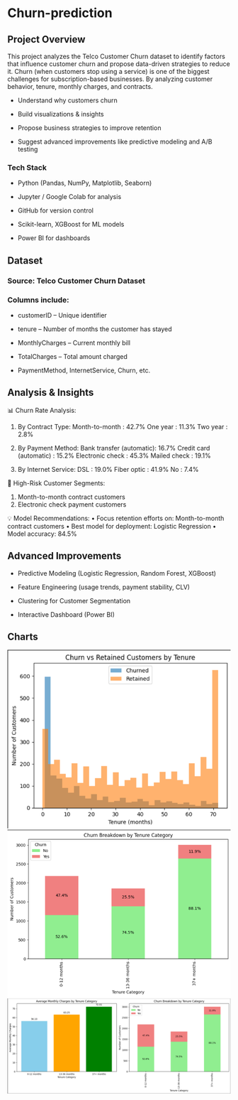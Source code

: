 # Churn-prediction

## Project Overview ##

This project analyzes the Telco Customer Churn dataset to identify factors that influence customer churn and propose data-driven strategies to reduce it.
Churn (when customers stop using a service) is one of the biggest challenges for subscription-based businesses. By analyzing customer behavior, tenure, monthly charges, and contracts.

- Understand why customers churn

- Build visualizations & insights

- Propose business strategies to improve retention

- Suggest advanced improvements like predictive modeling and A/B testing

### Tech Stack ###

- Python (Pandas, NumPy, Matplotlib, Seaborn)

- Jupyter / Google Colab for analysis

- GitHub for version control

- Scikit-learn, XGBoost for ML models

- Power BI for dashboards

## Dataset ##

### Source: Telco Customer Churn Dataset ###

### Columns include: ###

- customerID – Unique identifier

- tenure – Number of months the customer has stayed

- MonthlyCharges – Current monthly bill

- TotalCharges – Total amount charged

- PaymentMethod, InternetService, Churn, etc.

## Analysis & Insights ##

📊 Churn Rate Analysis:

1. By Contract Type:
   Month-to-month      : 42.7%
   One year            : 11.3%
   Two year            : 2.8%

2. By Payment Method:
   Bank transfer (automatic): 16.7%
   Credit card (automatic)  : 15.2%
   Electronic check         : 45.3%
   Mailed check             : 19.1%

3. By Internet Service:
   DSL            : 19.0%
   Fiber optic    : 41.9%
   No             : 7.4%

🚨 High-Risk Customer Segments:
   1. Month-to-month contract customers
   2. Electronic check payment customers

💡 Model Recommendations:
   • Focus retention efforts on: Month-to-month contract customers
   • Best model for deployment: Logistic Regression
   • Model accuracy: 84.5%

## Advanced Improvements ##

- Predictive Modeling (Logistic Regression, Random Forest, XGBoost)

- Feature Engineering (usage trends, payment stability, CLV)

- Clustering for Customer Segmentation

- Interactive Dashboard (Power BI)

## Charts ##

![charts](images/Screenshot%202025-08-27%20195647%20-%20Copy.png)
![charts](images/Screenshot%202025-08-27%20195712.png)
![charts](images/Screenshot%202025-08-27%20195738.png)

